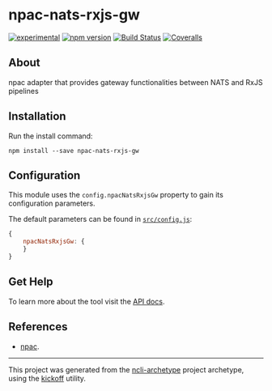 npac-nats-rxjs-gw
=================

[![experimental](http://badges.github.io/stability-badges/dist/experimental.svg)](http://github.com/badges/stability-badges)
[![npm version][npm-badge]][npm-url]
[![Build Status][travis-badge]][travis-url]
[![Coveralls][BadgeCoveralls]][Coveralls]

## About

npac adapter that provides gateway functionalities between NATS and RxJS pipelines

## Installation

Run the install command:

    npm install --save npac-nats-rxjs-gw

## Configuration

This module uses the `config.npacNatsRxjsGw` property to gain its configuration parameters.

The default parameters can be found in [`src/config.js`](src/config.js):

```JavaScript
{
    npacNatsRxjsGw: {
    }
}
```

## Get Help

To learn more about the tool visit the [API docs](http://tombenke.github.io/npac-nats-rxjs-gw/).

## References

- [npac](http://tombenke.github.io/npac).

---

This project was generated from the [ncli-archetype](https://github.com/tombenke/ncli-archetype)
project archetype, using the [kickoff](https://github.com/tombenke/kickoff) utility.

[npm-badge]: https://badge.fury.io/js/npac-nats-rxjs-gw.svg
[npm-url]: https://badge.fury.io/js/npac-nats-rxjs-gw
[travis-badge]: https://api.travis-ci.org/tombenke/npac-nats-rxjs-gw.svg
[travis-url]: https://travis-ci.org/tombenke/npac-nats-rxjs-gw
[Coveralls]: https://coveralls.io/github/tombenke/npac-nats-rxjs-gw?branch=master
[BadgeCoveralls]: https://coveralls.io/repos/github/tombenke/npac-nats-rxjs-gw/badge.svg?branch=master
